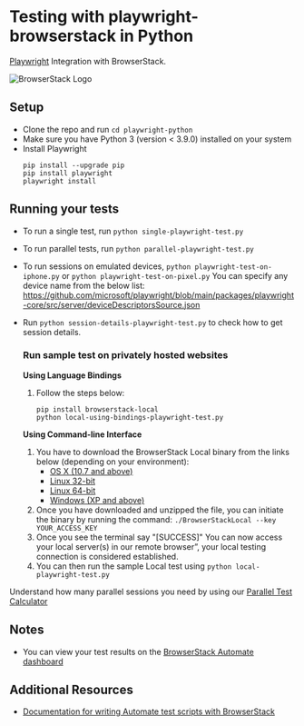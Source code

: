 # Testing with playwright-browserstack in Python

[Playwright](https://playwright.dev/python/) Integration with BrowserStack.

![BrowserStack Logo](https://d98b8t1nnulk5.cloudfront.net/production/images/layout/logo-header.png?1469004780)

## Setup

* Clone the repo and run `cd playwright-python`
* Make sure you have Python 3 (version < 3.9.0) installed on your system
* Install Playwright
  ```
  pip install --upgrade pip 
  pip install playwright
  playwright install
  ```

## Running your tests

- To run a single test, run `python single-playwright-test.py`
- To run parallel tests, run `python parallel-playwright-test.py`
- To run sessions on emulated devices, 
`python playwright-test-on-iphone.py` or `python playwright-test-on-pixel.py`
You can specify any device name from the below list: 
https://github.com/microsoft/playwright/blob/main/packages/playwright-core/src/server/deviceDescriptorsSource.json
- Run `python session-details-playwright-test.py` to check how to get session details.

  ### Run sample test on privately hosted websites
  **Using Language Bindings**
    1. Follow the steps below:
       ```
       pip install browserstack-local
       python local-using-bindings-playwright-test.py
       ```

    **Using Command-line Interface**

  1. You have to download the BrowserStack Local binary from the links below (depending on your environment):
      * [OS X (10.7 and above)](https://www.browserstack.com/browserstack-local/BrowserStackLocal-darwin-x64.zip)
      * [Linux 32-bit](https://www.browserstack.com/browserstack-local/BrowserStackLocal-linux-ia32.zip)
      * [Linux 64-bit](https://www.browserstack.com/browserstack-local/BrowserStackLocal-linux-x64.zip)
      * [Windows (XP and above)](https://www.browserstack.com/browserstack-local/BrowserStackLocal-win32.zip)
  2. Once you have downloaded and unzipped the file, you can initiate the binary by running the command: `./BrowserStackLocal --key YOUR_ACCESS_KEY`
  3. Once you see the terminal say "[SUCCESS]" You can now access your local server(s) in our remote browser”, your local testing connection is considered established.
  4. You can then run the sample Local test using `python local-playwright-test.py`

Understand how many parallel sessions you need by using our [Parallel Test Calculator](https://www.browserstack.com/automate/parallel-calculator?ref=github)


## Notes
* You can view your test results on the [BrowserStack Automate dashboard](https://www.browserstack.com/automate)

## Additional Resources
* [Documentation for writing Automate test scripts with BrowserStack](https://www.browserstack.com/docs/automate/playwright)
